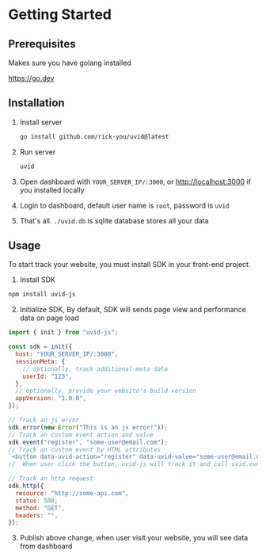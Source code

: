 # Getting Started

## Prerequisites

Makes sure you have golang installed

<https://go.dev>

## Installation

1. Install server

   ```sh
   go install github.com/rick-you/uvid@latest
   ```

2. Run server

   ```sh
   uvid
   ```

3. Open dashboard with `YOUR_SERVER_IP/:3000`, or <http://localhost:3000> if you installed locally
4. Login to dashboard, default user name is `root`, password is `uvid`
5. That's all. `./uvid.db` is sqlite database stores all your data

## Usage

To start track your website, you must install SDK in your front-end project.

1. Install SDK

```sh
npm install uvid-js
```

2. Initialize SDK, By default, SDK will sends page view and performance data on page load

```js
import { init } from "uvid-js";

const sdk = init({
  host: "YOUR_SERVER_IP/:3000",
  sessionMeta: {
    // optionally, track additional meta data
    userId: "123",
  },
  // optionally, provide your website's build version
  appVersion: "1.0.0",
});

// Track an js error
sdk.error(new Error("This is an js error!"));
// Track an custom event action and value
sdk.event("register", "some-user@email.com");
// Track an custom event by HTML attributes
`<button data-uvid-action="register" data-uvid-value="some-user@email.com">Register</button>`;
//  When user click the button, uvid-js will track it and call uvid.event('register', 'some-user@email.com')

// Track an http request
sdk.http({
  resource: "http://some-api.com",
  status: 500,
  method: "GET",
  headers: "",
});
```

3. Publish above change, when user visit your website, you will see data from dashboard
